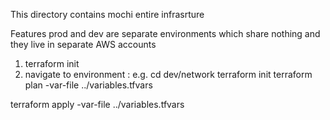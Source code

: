 This directory contains mochi entire infrasrture

Features
prod and dev are separate environments which share nothing and they live in separate AWS accounts

1. terraform init 
2. navigate to environment :
 e.g. cd dev/network
 terraform init
 terraform plan -var-file ../variables.tfvars

 terraform apply -var-file ../variables.tfvars